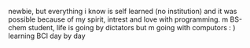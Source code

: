newbie, but everything i know is self learned (no institution) and it was possible because of my spirit, intrest and love with programming.
m BS-chem student, life is going by dictators but m going with computors : )
learning BCI day by day 

